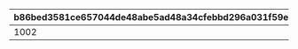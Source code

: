 |b86bed3581ce657044de48abe5ad48a34cfebbd296a031f59e14c5066197b7bf|7094ff5485e78d16be69cb5b41a37693a7d3dae7ea71cdf6a1d33cf126ded1de|c08970973081e9e2c1a8e116c3d70694ecff5630f99ee56d853cd9211ad4c4b5|ba9d33dd0c088cff2547d1556fe93f2bd3488b99915703bf3750f58e57a3d8d3|5525c5fc2576f79282d747974f0ad9da85cd62783e03a303223933b6545c0430|e558abb19e8d4e291e5d6c4bb90ed2744654161f7e97d5cc9e60e85697a38746|0f24c1bff96ca837da93c33f4a1e1b4e96c713430c0224022b35b0f3fd7a0af1|83b950b3a8d805199d7d6c15fc96ed32b3608af873e6282716ba8b5b55b041e0|
| --- | --- | --- | --- | --- | --- | --- | --- |
|1002|2020/04/01|2020/04/01|2020/04/01|2020/04/01 23:59:59|2020/04/08 23:59:59|1002|4007000|